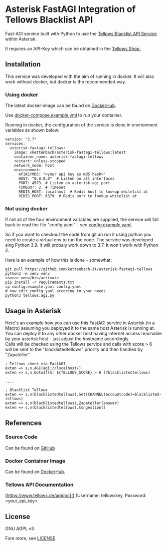 # Asterisk FastAGI Integration of Tellows Blacklist API

Fast-AGI service built with Python to use the
[Tellows Blacklist API Service](https://www.tellows.de/c/about-tellows-uk/tellows-api-partnership-program/)
within Asterisk.

It requires an API-Key which can be obtained in the [Tellows Shop.](https://shop.tellows.de/de/anrufschutz-zuhause/sperrlisten-api-key.html)

## Installation
This service was developed with the aim of running in docker.
It will also work without docker, but docker is the recommended way.

### Using docker
The latest docker-image can be found on  [DockerHub](https://hub.docker.com/r/vkettenbach/asterisk-fastagi-tellows).

Use [docker-compose.example.yml](docker-compose.example.yml) to run your container.

Running in docker, the configuration of the service is done in envrionment variables
as shown below:

```
version: "3.7"
services:
  asterisk-fastagi-tellows:
    image: vkettenbach/asterisk-fastagi-tellows:latest
    container_name: asterisk-fastagi-tellows
    restart: unless-stopped
    network_mode: host
    environment:
      APIKEYMD5: "<your api key as md5 hash>"
      HOST: "0.0.0.0"  # Listen on all interfaces
      PORT: 4573  # Listen on asterisk agi port
      TIMEOUT: 2  # Timeout 
      REDIS_HOST: localhost  # Redis host to lookup whitelist at
      REDIS_PORT: 6379  # Redis port to lookup whitelist at

```

### Not using docker
If not all of the four environment variables are supplied, the service will
fall back to read the file "config.yaml" - see [config.example.yaml](config.example.yaml).

So if you want to checkout the code from git an run it using python
you need to create a virtual env to run the code. The service was
developed sing Python 3.9. It will probaly work down to 3.7. It won't
work with Python 2.

Here is an example of how this is done - somewhat:


```
git pull https://github.com/kettenbach-it/asterisk-fastagi-tellows
python3 -m venv venv
source venv/bin/activate
pip install -r requirements.txt
cp config.example.yaml config.yaml
# now edit config.yaml accoring to your needs
python3 tellows.agi.py
```



## Usage in Asterisk
Here's an example how you can use this FastAGI service in Asterisk
(in a Macro) assuming you deployed it to the same host Asterisk is running
at. You can deploy it to any other docker host having internet access
reachable by your asterisk host - just adjust the hostname accordingly.  
Calls will be checked using the Tellows service and calls with score > 6  
will be sent to the "blacklistedtellows" priority and then handled by "Zapateller"
```
; Tellows check via FastAGI
exten => s,n,AGI(agi://localhost/)
exten => s,n,GotoIf($[ ${TELLOWS_SCORE} > 6 ]?blacklistedtellows)

....

; Blacklist Tellows
exten => s,n(blacklistedtellows),Set(CHANNEL(accountcode)=blacklisted-tellows)
exten => s,n(blacklistedtellows),Zapateller(answer)
exten => s,n(blacklistedtellows),Congestion()

```

## References

### Source Code
Can be found on [GitHub](https://github.com/kettenbach-it/asterisk-fastagi-tellows)

### Docker Container Image
Can be found on  [DockerHub](https://hub.docker.com/r/vkettenbach/asterisk-fastagi-tellows).

### Tellows API Documentation
[https://www.tellows.de/apidoc]() (Username: tellowskey, Password: <your_api_key>

## License
GNU AGPL v3

Fore more, see [LICENSE](LICENSE)
